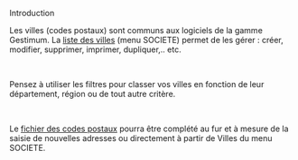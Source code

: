 







Introduction



Les villes (codes postaux) sont communs aux logiciels de la gamme Gestimum. 
 La [liste des villes](../2/Liste.htm) (menu SOCIETE) permet 
 de les gérer : créer, modifier, supprimer, imprimer, dupliquer,.. etc.


 


Pensez à utiliser les filtres pour classer vos villes en fonction de 
 leur département, région ou de tout autre critère.


 


Le [fichier des codes postaux](../3/Ville.htm) pourra être 
 complété au fur et à mesure de la saisie de nouvelles adresses ou directement 
 à partir de Villes du menu SOCIETE.


